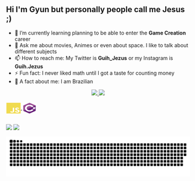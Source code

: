 ## Hi I'm Gyun but personally people call me Jesus ;)

- 🌱 I’m currently learning planning to be able to enter the **Game Creation** career
- 💬 Ask me about movies, Animes or even about space. I like to talk about different subjects
- 📫 How to reach me: My Twitter is **Guih_Jezus** or my Instagram is **Guih.Jezus**
- ⚡ Fun fact: I never liked math until I got a taste for counting money
- 🤔 A fact about me: I am Brazilian

<div align="center">
  <a href="https://github.com/gyun-prime">
  <img height="180em" src="https://github-readme-stats.vercel.app/api?username=gyun-prime&show_icons=true&theme=dark&include_all_commits=true&count_private=true"/>
  <img height="180em" src="https://github-readme-stats.vercel.app/api/top-langs/?username=gyun-prime&layout=compact&langs_count=7&theme=dark"/>
</div>

<div style="display: inline_block"><br>
  <img align="center" alt="Rafa-Js" height="30" width="40" src="https://raw.githubusercontent.com/devicons/devicon/master/icons/javascript/javascript-plain.svg">
  <img align="center" alt="Rafa-Csharp" height="30" width="40" src="https://raw.githubusercontent.com/devicons/devicon/master/icons/csharp/csharp-original.svg">

##

<div>
  <a href="https://instagram.com/guih.jezus" target="_blank"><img src="https://img.shields.io/badge/-Instagram-%23E4405F?style=for-the-badge&logo=instagram&logoColor=white" target="_blank"></a>
  <a href = "mailto:gj252086@gmail.com"><img src="https://img.shields.io/badge/-Gmail-%23333?style=for-the-badge&logo=gmail&logoColor=white" target="_blank"></a>
  </div>

![Snake animation](https://github.com/gyun-prime/gyun-prime/blob/output/github-contribution-grid-snake.svg)
